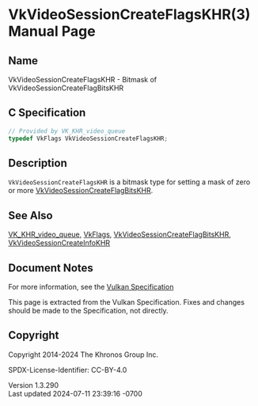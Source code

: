 # VkVideoSessionCreateFlagsKHR(3) Manual Page

## Name

VkVideoSessionCreateFlagsKHR - Bitmask of
VkVideoSessionCreateFlagBitsKHR



## <a href="#_c_specification" class="anchor"></a>C Specification

``` c
// Provided by VK_KHR_video_queue
typedef VkFlags VkVideoSessionCreateFlagsKHR;
```

## <a href="#_description" class="anchor"></a>Description

`VkVideoSessionCreateFlagsKHR` is a bitmask type for setting a mask of
zero or more
[VkVideoSessionCreateFlagBitsKHR](https://registry.khronos.org/vulkan/specs/1.3-extensions/man/html/VkVideoSessionCreateFlagBitsKHR.html).

## <a href="#_see_also" class="anchor"></a>See Also

[VK_KHR_video_queue](https://registry.khronos.org/vulkan/specs/1.3-extensions/man/html/VK_KHR_video_queue.html), [VkFlags](https://registry.khronos.org/vulkan/specs/1.3-extensions/man/html/VkFlags.html),
[VkVideoSessionCreateFlagBitsKHR](https://registry.khronos.org/vulkan/specs/1.3-extensions/man/html/VkVideoSessionCreateFlagBitsKHR.html),
[VkVideoSessionCreateInfoKHR](https://registry.khronos.org/vulkan/specs/1.3-extensions/man/html/VkVideoSessionCreateInfoKHR.html)

## <a href="#_document_notes" class="anchor"></a>Document Notes

For more information, see the <a
href="https://registry.khronos.org/vulkan/specs/1.3-extensions/html/vkspec.html#VkVideoSessionCreateFlagsKHR"
target="_blank" rel="noopener">Vulkan Specification</a>

This page is extracted from the Vulkan Specification. Fixes and changes
should be made to the Specification, not directly.

## <a href="#_copyright" class="anchor"></a>Copyright

Copyright 2014-2024 The Khronos Group Inc.

SPDX-License-Identifier: CC-BY-4.0

Version 1.3.290  
Last updated 2024-07-11 23:39:16 -0700
